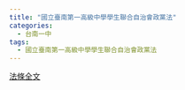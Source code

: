 ```yaml
---
title: "國立臺南第一高級中學學生聯合自治會政黨法"
categories:
  - 台南一中
tags:
  - 國立臺南第一高級中學學生聯合自治會政黨法
---
```


 [法條全文](https://sp.tnfsh.tn.edu.tw/sa/wp-content/uploads/2019/10/國立臺南第一高級中學學生聯合自治會政黨法.pdf)
